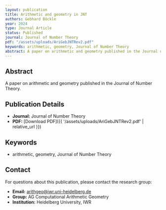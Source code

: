 ```yaml
---
layout: publication
title: Arithmetic and geometry in JNT
authors: Gebhard Böckle
year: 2024
type: Journal Article
status: Published
journal: Journal of Number Theory
pdf: "/assets/uploads/AriGebJNTRev2.pdf"
keywords: arithmetic, geometry, Journal of Number Theory
abstract: A paper on arithmetic and geometry published in the Journal of Number Theory.
---
```

## Abstract

A paper on arithmetic and geometry published in the Journal of Number Theory.

## Publication Details

- **Journal:** Journal of Number Theory
- **PDF:** [Download PDF]({{ '/assets/uploads/AriGebJNTRev2.pdf' | relative_url }})

## Keywords

- arithmetic, geometry, Journal of Number Theory


## Contact

For questions about this publication, please contact the research group:
- **Email:** arithgeo@iwr.uni-heidelberg.de
- **Group:** AG Computational Arithmetic Geometry
- **Institution:** Heidelberg University, IWR